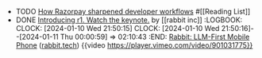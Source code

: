 - TODO [How Razorpay sharpened developer workflows](https://www.figma.com/blog/how-razorpay-sharpened-developer-workflows/) #[[Reading List]]
- DONE [Introducing r1. Watch the keynote.](https://twitter.com/rabbit_hmi/status/1744781083831574824) by [[rabbit inc]]
  :LOGBOOK:
  CLOCK: [2024-01-10 Wed 21:50:15]
  CLOCK: [2024-01-10 Wed 21:50:16]--[2024-01-11 Thu 00:00:59] =>  02:10:43
  :END:
  [Rabbit: LLM-First Mobile Phone](https://news.ycombinator.com/item?id=38930126) ([rabbit.tech](https://www.rabbit.tech/))
  {{video https://player.vimeo.com/video/901031775}}